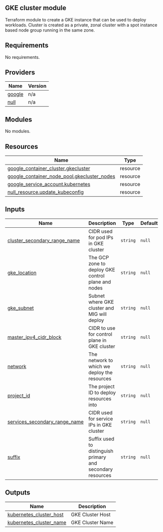 ## GKE cluster module
Terraform module to create a GKE instance that can be used to deploy workloads. Cluster is created as a private, zonal cluster with a spot instance based node group running in the same zone. 


<!-- BEGIN_TF_DOCS -->
## Requirements

No requirements.

## Providers

| Name | Version |
|------|---------|
| <a name="provider_google"></a> [google](#provider\_google) | n/a |
| <a name="provider_null"></a> [null](#provider\_null) | n/a |

## Modules

No modules.

## Resources

| Name | Type |
|------|------|
| [google_container_cluster.gkecluster](https://registry.terraform.io/providers/hashicorp/google/latest/docs/resources/container_cluster) | resource |
| [google_container_node_pool.gkecluster_nodes](https://registry.terraform.io/providers/hashicorp/google/latest/docs/resources/container_node_pool) | resource |
| [google_service_account.kubernetes](https://registry.terraform.io/providers/hashicorp/google/latest/docs/resources/service_account) | resource |
| [null_resource.update_kubeconfig](https://registry.terraform.io/providers/hashicorp/null/latest/docs/resources/resource) | resource |

## Inputs

| Name | Description | Type | Default | Required |
|------|-------------|------|---------|:--------:|
| <a name="input_cluster_secondary_range_name"></a> [cluster\_secondary\_range\_name](#input\_cluster\_secondary\_range\_name) | CIDR used for pod IPs in GKE cluster | `string` | `null` | no |
| <a name="input_gke_location"></a> [gke\_location](#input\_gke\_location) | The GCP zone to deploy GKE control plane and nodes | `string` | `null` | no |
| <a name="input_gke_subnet"></a> [gke\_subnet](#input\_gke\_subnet) | Subnet where GKE cluster and MIG will deploy | `string` | `null` | no |
| <a name="input_master_ipv4_cidr_block"></a> [master\_ipv4\_cidr\_block](#input\_master\_ipv4\_cidr\_block) | CIDR to use for control plane in GKE cluster | `string` | `null` | no |
| <a name="input_network"></a> [network](#input\_network) | The network to which we deploy the resources | `string` | `null` | no |
| <a name="input_project_id"></a> [project\_id](#input\_project\_id) | The project ID to deploy resources into | `string` | `null` | no |
| <a name="input_services_secondary_range_name"></a> [services\_secondary\_range\_name](#input\_services\_secondary\_range\_name) | CIDR used for service IPs in GKE cluster | `string` | `null` | no |
| <a name="input_suffix"></a> [suffix](#input\_suffix) | Suffix used to distinguish primary and secondary resources | `string` | `null` | no |

## Outputs

| Name | Description |
|------|-------------|
| <a name="output_kubernetes_cluster_host"></a> [kubernetes\_cluster\_host](#output\_kubernetes\_cluster\_host) | GKE Cluster Host |
| <a name="output_kubernetes_cluster_name"></a> [kubernetes\_cluster\_name](#output\_kubernetes\_cluster\_name) | GKE Cluster Name |
<!-- END_TF_DOCS -->